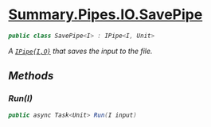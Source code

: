 # [Summary.Pipes.IO.SavePipe<I>](../src/Core/Pipes/IO/SavePipe.cs#L5)
```cs
public class SavePipe<I> : IPipe<I, Unit>
```

A [`IPipe{I,O}`](./IPipe{I,O}.md) that saves the input to the file.

## Methods
### Run(I)
```cs
public async Task<Unit> Run(I input)
```

